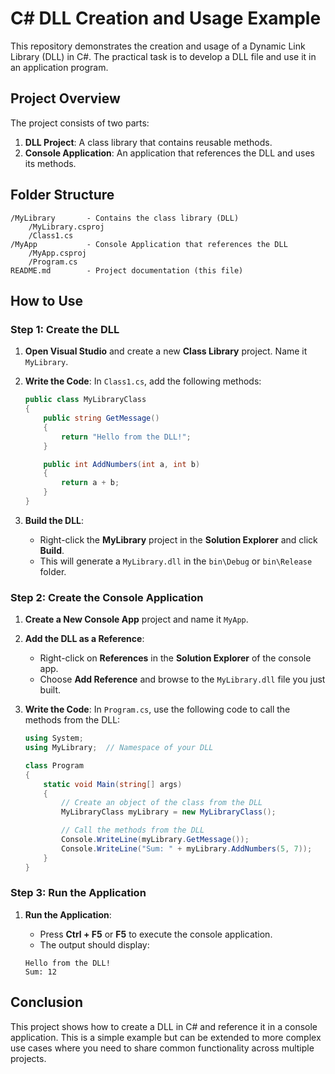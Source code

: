 
# C# DLL Creation and Usage Example

This repository demonstrates the creation and usage of a Dynamic Link Library (DLL) in C#. The practical task is to develop a DLL file and use it in an application program.

## Project Overview

The project consists of two parts:
1. **DLL Project**: A class library that contains reusable methods.
2. **Console Application**: An application that references the DLL and uses its methods.

## Folder Structure

```
/MyLibrary       - Contains the class library (DLL)
    /MyLibrary.csproj
    /Class1.cs
/MyApp           - Console Application that references the DLL
    /MyApp.csproj
    /Program.cs
README.md        - Project documentation (this file)
```

## How to Use

### Step 1: Create the DLL

1. **Open Visual Studio** and create a new **Class Library** project. Name it `MyLibrary`.
2. **Write the Code**:
   In `Class1.cs`, add the following methods:

   ```csharp
   public class MyLibraryClass
   {
       public string GetMessage()
       {
           return "Hello from the DLL!";
       }

       public int AddNumbers(int a, int b)
       {
           return a + b;
       }
   }
   ```

3. **Build the DLL**:
   - Right-click the **MyLibrary** project in the **Solution Explorer** and click **Build**.
   - This will generate a `MyLibrary.dll` in the `bin\Debug` or `bin\Release` folder.

### Step 2: Create the Console Application

1. **Create a New Console App** project and name it `MyApp`.
2. **Add the DLL as a Reference**:
   - Right-click on **References** in the **Solution Explorer** of the console app.
   - Choose **Add Reference** and browse to the `MyLibrary.dll` file you just built.
3. **Write the Code**:
   In `Program.cs`, use the following code to call the methods from the DLL:

   ```csharp
   using System;
   using MyLibrary;  // Namespace of your DLL

   class Program
   {
       static void Main(string[] args)
       {
           // Create an object of the class from the DLL
           MyLibraryClass myLibrary = new MyLibraryClass();

           // Call the methods from the DLL
           Console.WriteLine(myLibrary.GetMessage());
           Console.WriteLine("Sum: " + myLibrary.AddNumbers(5, 7));
       }
   }
   ```

### Step 3: Run the Application

1. **Run the Application**:
   - Press **Ctrl + F5** or **F5** to execute the console application.
   - The output should display:

   ```
   Hello from the DLL!
   Sum: 12
   ```

## Conclusion

This project shows how to create a DLL in C# and reference it in a console application. This is a simple example but can be extended to more complex use cases where you need to share common functionality across multiple projects.

